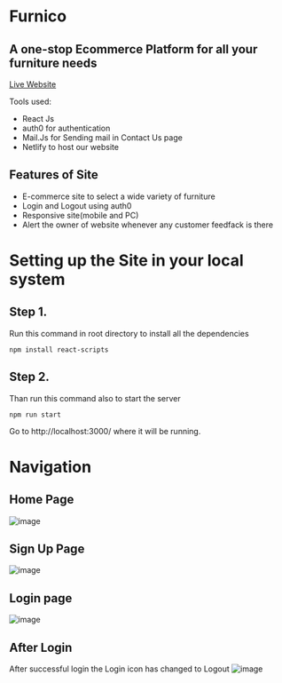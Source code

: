 # Furnico 
## A one-stop  Ecommerce Platform for all your furniture needs
[Live Website](https://gorgeous-toffee-ad07f7.netlify.app/)

Tools used:
- React Js
- auth0 for authentication
- Mail.Js for Sending mail in Contact Us page
- Netlify to host our website 

## Features of Site

- E-commerce site to select a wide variety of furniture
- Login and Logout using auth0
- Responsive site(mobile and PC)
- Alert the owner of website whenever any customer feedfack is there

# Setting up the Site in your local system

## Step 1.
Run this command in root directory to install all the dependencies
```
npm install react-scripts
```

## Step 2.
Than run this command also to start the server 
```
npm run start
```
Go to http://localhost:3000/ where it will be running.

# Navigation

## Home Page

![image](https://user-images.githubusercontent.com/64806938/187304674-a7961dbb-2212-408a-90e6-8d076eef01cc.png)

## Sign Up Page
![image](https://user-images.githubusercontent.com/64806938/187304857-93f26877-72a7-437c-9a89-d2df957bd068.png)

## Login page
![image](https://user-images.githubusercontent.com/64806938/187304913-775f9569-9911-4a54-b192-87affd824594.png)

## After Login
After successful login the Login icon has changed to Logout
![image](https://user-images.githubusercontent.com/64806938/187305075-3196980b-3d37-460f-9009-4b25f5a9b353.png)
